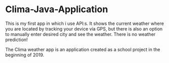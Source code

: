 # Clima-Java-Application

This is my first app in which i use API:s.
It shows the current weather where you are located by tracking your device via GPS, but there is also an option
to manually enter desired city and see the weather. There is no weather prediction!

The Clima weather app is an application created as a school project in the beginning of 2019. 
